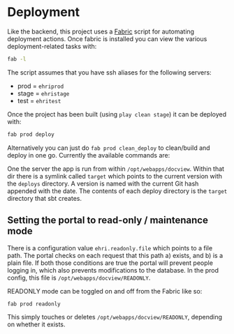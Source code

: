 Deployment
==========

Like the backend, this project uses a [Fabric](http://www.fabfile.org/) script for automating deployment actions.
Once fabric is installed you can view the various deployment-related tasks with:

```bash
fab -l
```

The script assumes that you have ssh aliases for the following servers:

 - prod  = `ehriprod`
 - stage = `ehristage`
 - test = `ehritest`
 
Once the project has been built (using `play clean stage`) it can be deployed with:

```bash
fab prod deploy
```

Alternatively you can just do `fab prod clean_deploy` to clean/build and deploy in one go. Currently the
available commands are:

One the server the app is run from within `/opt/webapps/docview`. Within that dir there is a symlink called `target` which
points to the current version with the `deploys` directory. A version is named with the current Git hash appended
with the date. The contents of each deploy directory is the `target` directory that sbt creates.

## Setting the portal to read-only / maintenance mode

There is a configuration value `ehri.readonly.file` which points to a file path. The portal checks on each request that
this path a) exists, and b) is a plain file. If both those conditions are true the portal will prevent people logging in,
which also prevents modifications to the database. In the prod config, this file is `/opt/webapps/docview/READONLY`.

READONLY mode can be toggled on and off from the Fabric like so:

```bash
fab prod readonly
```

This simply touches or deletes `/opt/webapps/docview/READONLY`, depending on whether it exists.